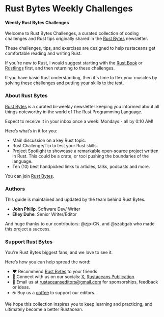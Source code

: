 # Rust Bytes Weekly Challenges

#### Weekly Rust Bytes Challenges

Welcome to Rust Bytes Challenges, a curated collection of coding challenges and Rust tips originally shared in the [Rust Bytes](https://weeklyrust.substack.com/) newsletter.

These challenges, tips, and exercises are designed to help rustaceans get comfortable reading and writing Rust.

If you're new to Rust, I would suggest starting with the [Rust Book](https://doc.rust-lang.org/book/) or [Rustlings](https://github.com/rust-lang/rustlings) first, and then returning to these challenges.

If you have basic Rust understanding, then it's time to flex your muscles by solving these challenges and putting your skills to the test.

### About Rust Bytes

[Rust Bytes](https://weeklyrust.substack.com/) is a curated bi-weekly newsletter keeping you informed about all things noteworthy in the world of The Rust Programming Language.

Expect to receive it in your inbox once a week: Mondays - all by 0:10 AM!

Here’s what’s in it for you:

- Main discussion on a key Rust topic.
- Rust Challenge/Tip to test your Rust skills.
- Project Spotlight to showcase a remarkable open-source project written in Rust. This could be a crate, or tool pushing the boundaries of the language.
- Ten (10) best handpicked links to articles, talks, podcasts and more.

You can join [Rust Bytes](https://weeklyrust.substack.com/).

### Authors

This guide is maintained and updated by the team behind Rust Bytes.

- **John Philip**. Software Dev/ Writer
- **Elley Duhe**. Senior Writer/Editor

And huge thanks to our contributors: @zjp-CN, and @szabgab who made this project a success.

### Support Rust Bytes

You're Rust Bytes biggest fans, and we love to see it.

Here’s how you can help spread the word:

- ❤️ Recommend [Rust Bytes](https://weeklyrust.substack.com/) to your friends.
- 🤳 Connect with us on our socials: [X](https://x.com/intent/user?screen_name=rustaceans_rs), [Rustaceans Publication](https://medium.com/rustaceans).
- 📨 Email us at [rustaceanseditors@gmail.com](mailto:rustaceanseditors@gmail.com) for sponsorships, feedback or ideas.
- ☕️ Buy us a [coffee](https://buymeacoffee.com/rustbytes) to support our editors.

We hope this collection inspires you to keep learning and practicing, and ultimately become a better Rustacean.
